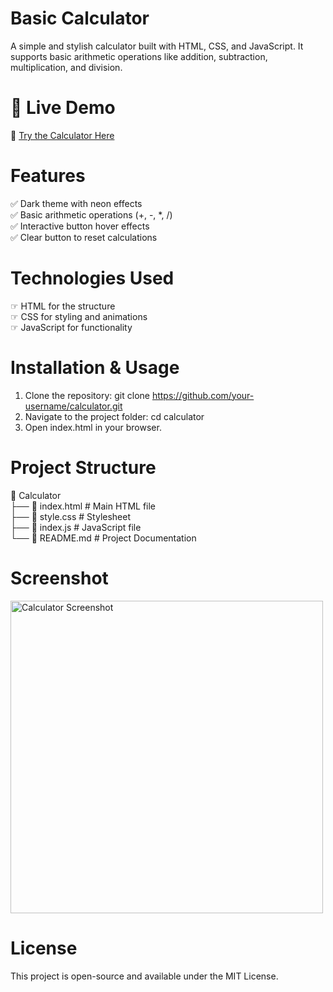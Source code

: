  # Basic Calculator
A simple and stylish calculator built with HTML, CSS, and JavaScript. It supports basic arithmetic operations like addition, subtraction, multiplication, and division.

# 🚀 Live Demo
🔗 [Try the Calculator Here](https://simple-calculator30.netlify.app/)

# Features
✅ Dark theme with neon effects<br>
✅ Basic arithmetic operations (+, -, *, /)<br>
✅ Interactive button hover effects<br>
✅ Clear button to reset calculations

# Technologies Used
&#x261E; HTML for the structure<br>
&#x261E; CSS for styling and animations<br>
&#x261E; JavaScript for functionality

# Installation & Usage
1. Clone the repository: git clone https://github.com/your-username/calculator.git <br>
2. Navigate to the project folder: cd calculator<br>
3. Open index.html in your browser.

# Project Structure
📂 Calculator  
├── 📄 index.html            # Main HTML file  
├── 📄 style.css             # Stylesheet  
├── 📄 index.js              # JavaScript file  
└── 📄 README.md             # Project Documentation 

# Screenshot
<img src="assets/screenshot.png" alt="Calculator Screenshot" width="500">

# License
This project is open-source and available under the MIT License.


